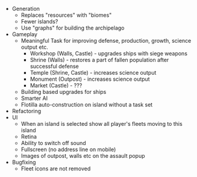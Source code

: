 * Generation
	* Replaces "resources" with "biomes"
	* Fewer islands?
	* Use "graphs" for building the archipelago
* Gameplay
	* Meaningful Task for improving defense, production, growth, science output etc.
		* Workshop (Walls, Castle) - upgrades ships with siege weapons
		* Shrine (Walls) - restores a part of fallen population after successful defense
		* Temple (Shrine, Castle) - increases science output
		* Monument (Outpost) - increases science output
		* Market (Castle) - ???
	* Building based upgrades for ships
	* Smarter AI
	* Flotilla auto-construction on island without a task set
* Refactoring
* UI
	* When an island is selected show all player's fleets moving to this island
	* Retina
	* Ability to switch off sound
	* Fullscreen (no address line on mobile)
	* Images of outpost, walls etc on the assault popup
* Bugfixing
	* Fleet icons are not removed